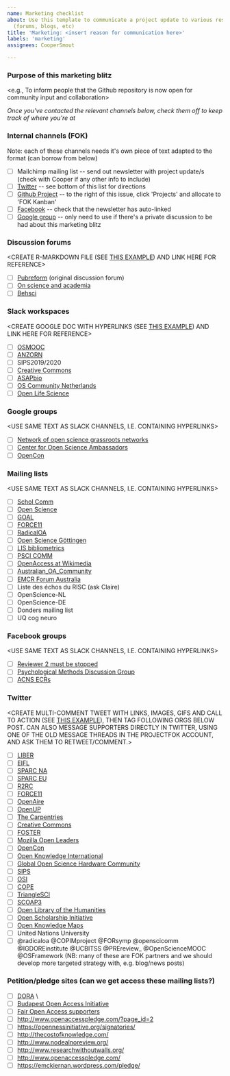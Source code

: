 ```yaml
---
name: Marketing checklist
about: Use this template to communicate a project update to various research communities
  (forums, blogs, etc)
title: 'Marketing: <insert reason for communication here>'
labels: 'marketing'
assignees: CooperSmout

---
```


<!---
Fill out the template below and then check off communication outlets as you contact them (forums, mailing lists, etc)

Note: additional communication outlets can be found in our complete [communication strategy](https://github.com/FreeOurKnowledge/community/edit/master/marketing/Communication_Strategy.md), for more custom occasions (e.g. contacting news outlets or writing targeted blog posts)
---> 
### Purpose of this marketing blitz
<e.g., To inform people that the Github repository is now open for community input and collaboration>

*Once you've contacted the relevant channels below, check them off to keep track of where you're at*

### Internal channels (FOK)
Note: each of these channels needs it's own piece of text adapted to the format (can borrow from below)
- [ ] Mailchimp mailing list -- send out newsletter with project update/s (check with Cooper if any other info to include)
- [ ] [Twitter](https://twitter.com/projectfok) -- see bottom of this list for directions
- [ ] [Github Project](https://github.com/orgs/FreeOurKnowledge/projects/1) -- to the right of this issue, click 'Projects' and allocate to 'FOK Kanban'
- [ ] [Facebook](https://www.facebook.com/projectFOK) -- check that the newsletter has auto-linked
- [ ] [Google group](https://groups.google.com/g/free-our-knowledge-community) -- only need to use if there's a private discussion to be had about this marketing blitz

### Discussion forums
<CREATE R-MARKDOWN FILE (SEE [THIS EXAMPLE](https://github.com/FreeOurKnowledge/community/blob/master/marketing/blitz1/discussion_forum)) AND LINK HERE FOR REFERENCE>
- [ ] [Pubreform](https://gitlab.com/publishing-reform/discussion/-/issues/78) (original discussion forum)
- [ ] [On science and academia](https://forum.igdore.org/t/project-free-our-knowledge-fixing-academia-with-collective-action/851)
- [ ] [Behsci](https://www.reddit.com/r/BehSciMeta/comments/hi0b1p/collective_campaigns_for_change_in_academia_a/?utm_source=share&utm_medium=web2x&context=3)

### Slack workspaces
<CREATE GOOGLE DOC WITH HYPERLINKS (SEE [THIS EXAMPLE](https://docs.google.com/document/d/1u-Ju5Nb32e9IGlZWeLNN5IIwA5_y-NUwV5fEeuC6Lug/edit?usp=sharing)) AND LINK HERE FOR REFERENCE>
- [ ] [OSMOOC](https://join.slack.com/t/openmooc-ers/shared_invite/zt-ed38jij8-ui8S_LUaCvN5Xmf4Ivtvrw)
- [ ] [ANZORN](https://app.slack.com/client/TECNVNQHK/C018L79MW9X/thread/C018L79MW9X-1599112813.000600)
- [ ] SIPS2019/2020
- [ ] [Creative Commons](https://join.slack.com/t/creativecommons/shared_invite/zt-folsvnur-tWDKEaWU9uR092Ov7wCN2w) 
- [ ] [ASAPbio](https://join.slack.com/t/asapbio-community/shared_invite/zt-h73a7as6-2jBdUbY9K4n0lV5AvSnNcQ)
- [ ] [OS Community Netherlands](https://join.slack.com/t/osc-netherlands/shared_invite/zt-heizl20n-lmG9rtRpY3Hvh7tTH7eSZg)
- [ ] [Open Life Science](https://join.slack.com/t/openlifesci/shared_invite/zt-dzbxqqh2-JzFwuyfojFcixaxZbcMx0Q)

### Google groups
<USE SAME TEXT AS SLACK CHANNELS, I.E. CONTAINING HYPERLINKS>
- [ ] [Network of open science grassroots networks](network-of-open-science-grassroots-networks@cos.io)
- [ ] [Center for Open Science Ambassadors](https://groups.google.com/a/cos.io/g/ambassadors)
- [ ] [OpenCon](https://groups.google.com/group/opencon-discussion-list) 

### Mailing lists
<USE SAME TEXT AS SLACK CHANNELS, I.E. CONTAINING HYPERLINKS>
- [ ] [Schol Comm](mailto:scholcomm@lists.ala.org) 
- [ ] [Open Science](mailto:open-science@lists.okfn.org) 
- [ ] [GOAL](http://mailman.ecs.soton.ac.uk/pipermail/goal/)
- [ ] [FORCE11](mailto:f11discussion@force11.org) 
- [ ] [RadicalOA](mailto:RADICALOPENACCESS@JISCMAIL.AC.UK) 
- [ ] [Open Science Göttingen](https://listserv.gwdg.de/mailman/listinfo/openscience) 
- [ ] [LIS bibliometrics](mailto:LIS-BIBLIOMETRICS@JISCMAIL.AC.UK)
- [ ] [PSCI COMM](https://www.jiscmail.ac.uk/cgi-bin/webadmin?A0=psci-com) 
- [ ] [OpenAccess at Wikimedia](https://lists.wikimedia.org/mailman/listinfo/openaccess)
- [ ] [Australian_OA_Community](australian_oa_community@mailman.anu.edu.au)
- [ ] [EMCR Forum Australia](EMCR@science.org.au)
- [ ] Liste des échos du RISC (ask Claire)
- [ ] OpenScience-NL 
- [ ] OpenScience-DE
- [ ] Donders mailing list
- [ ] UQ cog neuro

### Facebook groups
<USE SAME TEXT AS SLACK CHANNELS, I.E. CONTAINING HYPERLINKS>
- [ ] [Reviewer 2 must be stopped](https://www.facebook.com/groups/reviewer2/)
- [ ] [Psychological Methods Discussion Group](https://www.facebook.com/groups/853552931365745/)
- [ ] [ACNS ECRs](https://www.facebook.com/groups/acns.ecr.group/)

### Twitter
<CREATE MULTI-COMMENT TWEET WITH LINKS, IMAGES, GIFS AND CALL TO ACTION (SEE [THIS EXAMPLE](https://twitter.com/projectFOK/status/1301362270107131905?s=20)), THEN TAG FOLLOWING ORGS BELOW POST. CAN ALSO MESSAGE SUPPORTERS DIRECTLY IN TWITTER, USING ONE OF THE OLD MESSAGE THREADS IN THE PROJECTFOK ACCOUNT, AND ASK THEM TO RETWEET/COMMENT.>
- [ ] [LIBER](https://twitter.com/LIBEReurope)
- [ ] [EIFL](https://twitter.com/EIFLnet)
- [ ] [SPARC NA](https://twitter.com/sparc_na)
- [ ] [SPARC EU](https://twitter.com/sparc_eu)
- [ ] [R2RC](https://twitter.com/R2RC)
- [ ] [FORCE11](https://twitter.com/force11rescomm)
- [ ] [OpenAire](https://twitter.com/OpenAIRE_eu)
- [ ] [OpenUP](https://twitter.com/projectopenup)
- [ ] [The Carpentries](https://twitter.com/thecarpentries)
- [ ] [Creative Commons](https://twitter.com/creativecommons)
- [ ] [FOSTER](https://twitter.com/fosterscience)
- [ ] [Mozilla Open Leaders](https://twitter.com/mozopenleaders)
- [ ] [OpenCon](https://twitter.com/open_con)
- [ ] [Open Knowledge International](https://twitter.com/OKFN)
- [ ] [Global Open Science Hardware Community](https://twitter.com/GOSHCommunity)
- [ ] [SIPS](https://twitter.com/improvingpsych)
- [ ] [OSI](https://twitter.com/OSIUnited)
- [ ] [COPE](https://twitter.com/@C0PE)
- [ ] [TriangleSCI](https://twitter.com/TriangleSCI)
- [ ] [SCOAP3](https://scoap3.org/)
- [ ] [Open Library of the Humanities](https://www.openlibhums.org/)
- [ ] [Open Scholarship Initiative](https://twitter.com/osiunited)
- [ ] [Open Knowledge Maps](https://twitter.com/OK_Maps)
- [ ] United Nations University
- [ ] @radicaloa @COPIMproject @FORsymp @openscicomm @IGDOREinstitute @UCBITSS @PREreview_ @OpenScienceMOOC @OSFramework (NB: many of these are FOK partners and we should develop more targeted strategy with, e.g. blog/news posts)

### Petition/pledge sites (can we get access these mailing lists?)
- [ ] [DORA](https://sfdora.org/signers/) \
- [ ] [Budapest Open Access Initiative](https://www.budapestopenaccessinitiative.org/list_signatures) 
- [ ] [Fair Open Access supporters](https://gitlab.com/publishing-reform/discussion/blob/master/Fair%20Open%20Access/List%20of%20supporters%20of%20Fair%20Open%20Access.md)
- [ ] http://www.openaccesspledge.com/?page_id=2
- [ ] https://opennessinitiative.org/signatories/
- [ ] http://thecostofknowledge.com/
- [ ] http://www.nodealnoreview.org/
- [ ] http://www.researchwithoutwalls.org/
- [ ] http://www.openaccesspledge.com/
- [ ] https://emckiernan.wordpress.com/pledge/

